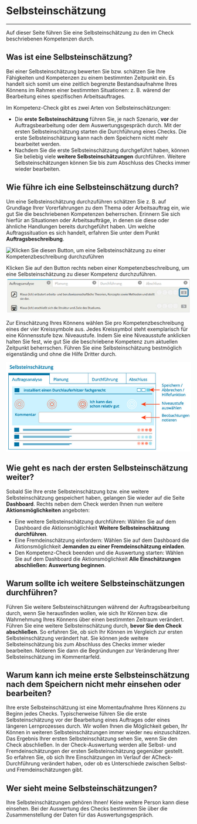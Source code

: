 # Selbsteinschätzung
- - -
Auf dieser Seite führen Sie eine Selbsteinschätzung zu den im Check beschriebenen Kompetenzen durch.

## Was ist eine Selbsteinschätzung?

Bei einer Selbsteinschätzung bewerten Sie bzw. schätzen Sie Ihre Fähigkeiten und Kompetenzen zu einem bestimmten Zeitpunkt ein. 
Es handelt sich somit um eine zeitlich begrenzte Bestandsaufnahme Ihres Könnens im Rahmen einer bestimmten Situationen: 
z. B. wärend der Bearbeitung eines spezifischen Arbeitsauftrages.

Im Kompetenz-Check gibt es zwei Arten von Selbsteinschätzungen:
* Die **erste Selbsteinschätzung** führen Sie, je nach Szenario, **vor** der Auftragsbearbeitung oder dem Auswertungsgespräch durch. Mit der ersten Selbsteinschätzung starten die Durchführung eines Checks. Die erste Selbsteinschätzung kann nach dem Speichern nicht mehr bearbeitet werden.
* Nachdem Sie die erste Selbsteinschätzung durchgeführt haben, können Sie beliebig viele **weitere Selbsteinschätzungen** durchführen. Weitere Selbsteinschätzungen können Sie bis zum Abschluss des Checks immer wieder bearbeiten.

## Wie führe ich eine Selbsteinschätzung durch?
Um eine Selbsteinschätzung durchzuführen schätzen Sie z. B. auf Grundlage Ihrer Vorerfahrungen zu dem Thema oder Arbeitsauftrag ein, wie gut Sie die beschriebenen Kompetenzen 
beherrschen. Erinnern Sie sich hierfür an Situationen oder Arbeitsaufträge, in denen sie diese oder ähnliche Handlungen bereits durchgeführt haben. Um welche Auftragssituation es sich handelt, erfahren Sie unter dem Punkt **Auftragsbeschreibung**.  

![Klicken Sie diesen Button, um eine Selbsteinschätzung zu einer Kompetenzbeschreibung durchzuführen](Screen_SE_Auftrag.jpg)

Klicken Sie auf den Button rechts neben einer Kompetenzbeschreibung, um eine Selbsteinschätzung zu dieser Kompetenz durchzuführen. 
![Klicken Sie diesen Button, um eine Selbsteinschätzung zu einer Kompetenzbeschreibung durchzuführen](media/Screen_SE_button.jpg)

Zur Einschätzung Ihres Könnens wählen Sie pro Kompetenzbeschreibung eines der vier Kreissymbole aus. Jedes Kreissymbol steht exemplarisch für eine Könnensstufe bzw. Niveaustufe. Indem Sie eine Niveausstufe anklicken halten Sie fest, wie gut Sie die beschriebene Kompetenz zum aktuellen Zeitpunkt beherrschen. 
Führen Sie eine Selbsteinschätzung bestmöglich eigenständig und ohne die Hilfe Dritter durch.


![Übersicht der Funktionen zur Durchführung einer Selbsteinschätzung](media/Selbsteinschaetzung.jpg)

## Wie geht es nach der ersten Selbsteinschätzung weiter?
Sobald Sie Ihre erste Selbsteinschätzung bzw. eine weitere Selbsteinschätzung gespeichert haben, gelangen Sie wieder auf die Seite **Dashboard**. 
Rechts neben dem Check werden Ihnen nun weitere **Aktionsmöglichkeiten** angeboten:
* Eine weitere Selbsteinschätzung durchführen: Wählen Sie auf dem Dashboard die Aktionsmöglichkeit **Weitere Selbsteinschätzung durchführen**.
* Eine Fremdeinschätzung einfordern: Wählen Sie auf dem Dashboard die Aktionsmöglichkeit **Jemanden zu einer Fremdeinschätzung einladen**.
* Den Kompetenz-Check beenden und die Auswertung starten: Wählen Sie auf dem Dashboard die Aktionsmöglichkeit **Alle Einschätzungen abschließen: Auswertung beginnen**.

## Warum sollte ich weitere Selbsteinschätzungen durchführen?
Führen Sie weitere Selbsteinschätzungen während der Auftragsbearbeitung durch, wenn Sie herausfinden wollen, wie sich Ihr Können bzw. die Wahrnehmung Ihres Könnens über einen bestimmten Zeitraum verändert. 
Führen Sie eine weitere Selbsteinschätzung durch, **bevor Sie den Check abschließen**. So erfahren Sie, ob sich Ihr Können im Vergleich zur ersten Selbsteinschätzung verändert hat.
Sie können jede weitere Selbsteinschätzung bis zum Abschluss des Checks immer wieder bearbeiten. Notieren Sie dann die Begründungen zur Veränderung Ihrer Selbsteinschätzung im Kommentarfeld.

## Warum kann ich meine erste Selbsteinschätzung nach dem Speichern nicht mehr einsehen oder bearbeiten?
Ihre erste Selbsteinschätzung ist eine Momentaufnahme Ihres Könnens zu Beginn jedes Checks. Typischerweise führen Sie die erste Selbsteinschätzung 
vor der Bearbeitung eines Auftrages oder eines längeren Lernprozesses durch. Wir wollen Ihnen die Möglichkeit geben, 
Ihr Können in weiteren Selbsteinschätzungen immer wieder neu einzuschätzen. Das Ergebnis Ihrer ersten Selbsteinschätzung sehen Sie, wenn Sie den Check abschließen.
In der Check-Auswertung werden alle Selbst- und Fremdeinschätzungen der ersten Selbsteinschätzung gegenüber gestellt. So erfahren Sie, ob sich Ihre Einschätzungen 
im Verlauf der ACheck-Durchführung verändert haben, oder ob es Unterschiede zwischen Selbst- und Fremdeinschätzungen gibt.

## Wer sieht meine Selbsteinschätzungen?
Ihre Selbsteinschätzungen gehören Ihnen! Keine weitere Person kann diese einsehen. Bei der Auswertung des Checks bestimmen Sie über die Zusammenstellung der Daten für das Auswertungsgespräch.

